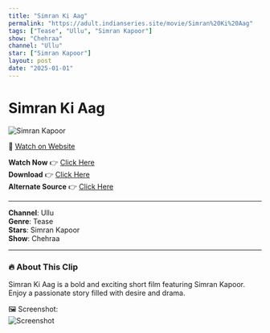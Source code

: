 ```yaml
---
title: "Simran Ki Aag"
permalink: "https://adult.indianseries.site/movie/Simran%20Ki%20Aag"
tags: ["Tease", "Ullu", "Simran Kapoor"]
show: "Chehraa"
channel: "Ullu"
star: ["Simran Kapoor"]
layout: post
date: "2025-01-01"
---
```


# Simran Ki Aag

![Simran Kapoor](https://shorts.desisins.com/wp-content/uploads/2024/12/rrr.jpg)

🔗 [Watch on Website](https://adult.indianseries.site/movie/Simran%20Ki%20Aag)

**Watch Now** 👉 [Click Here](https://adult.indianseries.site/movie/Simran%20Ki%20Aag)  
**Download** 👉 [Click Here](https://adult.indianseries.site/movie/Simran%20Ki%20Aag)  
**Alternate Source** 👉 [Click Here](https://adult.indianseries.site/movie/Simran%20Ki%20Aag)

---

**Channel**: Ullu  
**Genre**: Tease  
**Stars**: Simran Kapoor  
**Show**: Chehraa

---

### 🔥 About This Clip

Simran Ki Aag is a bold and exciting short film featuring Simran Kapoor. Enjoy a passionate story filled with desire and drama.
 
🖼️ Screenshot:  
![Screenshot](https://shorts.desisins.com/wp-content/uploads/2024/12/rrr.jpg)

